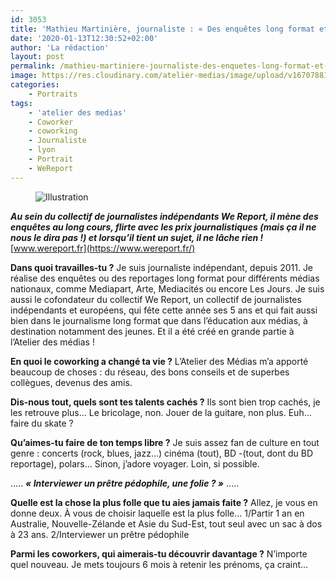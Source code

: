 ```yaml
---
id: 3053
title: 'Mathieu Martinière, journaliste : « Des enquêtes long format et de l&rsquo;éducation aux médias »'
date: '2020-01-13T12:30:52+02:00'
author: 'La rédaction'
layout: post
permalink: /mathieu-martiniere-journaliste-des-enquetes-long-format-et-de-leducation-aux-medias/
image: https://res.cloudinary.com/atelier-medias/image/upload/v1670788151/blog/zcura800tlg4vtxdw2fh.jpg
categories:
    - Portraits
tags:
    - 'atelier des medias'
    - Coworker
    - coworking
    - Journaliste
    - lyon
    - Portrait
    - WeReport
---
```


<figure class="wp-block-image"><img src="https://res.cloudinary.com/atelier-medias/image/upload/v1670788151/blog/zcura800tlg4vtxdw2fh.jpg" alt="Illustration"></figure>

***Au sein du collectif de journalistes indépendants We Report, il mène des enquêtes au long cours, flirte avec les prix journalistiques (mais ça il ne nous le dira pas !) et lorsqu’il tient un sujet, il ne lâche rien !***
[www.wereport.fr](https://www.wereport.fr/)

**Dans quoi travailles-tu ?**
Je suis journaliste indépendant, depuis 2011. Je réalise des enquêtes ou des reportages long format pour différents médias nationaux, comme Mediapart, Arte, Mediacités ou encore Les Jours. Je suis aussi le cofondateur du collectif We Report, un collectif de journalistes indépendants et européens, qui fête cette année ses 5 ans et qui fait aussi bien dans le journalisme long format que dans l’éducation aux médias, à destination notamment des jeunes. Et il a été créé en grande partie à l’Atelier des médias !

**En quoi le coworking a changé ta vie ?**
L’Atelier des Médias m’a apporté beaucoup de choses : du réseau, des bons conseils et de superbes collègues, devenus des amis.

**Dis-nous tout, quels sont tes talents cachés ?**
Ils sont bien trop cachés, je les retrouve plus… Le bricolage, non. Jouer de la guitare, non plus. Euh… faire du skate ?

**Qu’aimes-tu faire de ton temps libre ?**
Je suis assez fan de culture en tout genre : concerts (rock, blues, jazz…) cinéma (tout), BD -(tout, dont du BD reportage), polars… Sinon, j’adore voyager. Loin, si possible.

…..
***« Interviewer un prêtre pédophile, une folie ? »***
…..

**Quelle est la chose la plus folle que tu aies jamais faite ?**
Allez, je vous en donne deux. À vous de choisir laquelle est la plus folle… 1/Partir 1 an en Australie, Nouvelle-Zélande et Asie du Sud-Est, tout seul avec un sac à dos à 23 ans.
2/Interviewer un prêtre pédophile

**Parmi les coworkers, qui aimerais-tu découvrir davantage ?**
N’importe quel nouveau. Je mets toujours 6 mois à retenir les prénoms, ça craint…
